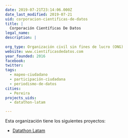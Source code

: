 ```yaml
---
date: 2019-07-21T23:14:06.000Z
date_last_modified: 2019-07-21
uid: corporacion-cientificas-de-datos
title: |
  Corporación Científicas De Datos
legal_name: 
description: |
  
org_type: Organización civil sin fines de lucro (ONG)
website: www.cientificasdedatos.com
year_founded: 2016
facebook: 
twitter: 
tags:
  - mapeo-ciudadano
  - participación-ciudadana
  - periodismo-de-datos
cities: 
  - Pereira
projects_uids:
  - datathon-latam

---
```


Esta organización tiene los siguientes proyectos:

- [Datathon Latam](/proyectos/datathon-latam)
